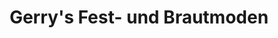 ---
title: "Gerry's Fest- und Brautmoden"
url: /neuss/gerrys-fest-und-brautmoden/
shop: Kleidung
---